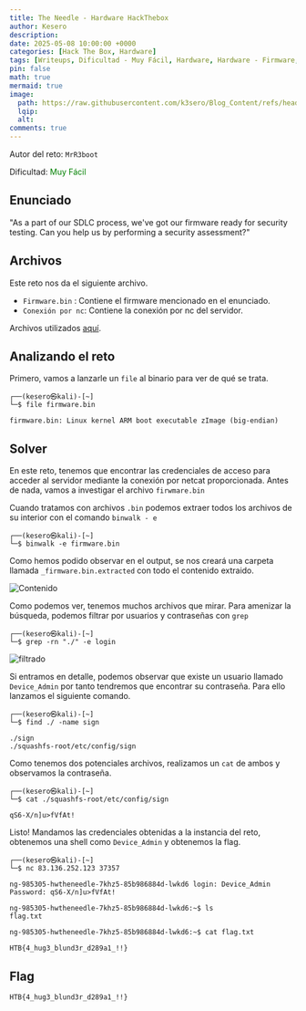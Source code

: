```yaml
---
title: The Needle - Hardware HackThebox
author: Kesero
description: 
date: 2025-05-08 10:00:00 +0000
categories: [Hack The Box, Hardware]
tags: [Writeups, Dificultad - Muy Fácil, Hardware, Hardware - Firmware, HTB, HTB - Hardware]
pin: false
math: true
mermaid: true
image:
  path: https://raw.githubusercontent.com/k3sero/Blog_Content/refs/heads/main/HackTheBox/assets/Hardware.png
  lqip: 
  alt: 
comments: true
---
```


Autor del reto: `MrR3boot`

Dificultad: <font color=green>Muy Fácil</font>

## Enunciado

"As a part of our SDLC process, we've got our firmware ready for security testing. Can you help us by performing a security assessment?"

## Archivos

Este reto nos da el siguiente archivo.

- `Firmware.bin` : Contiene el firmware mencionado en el enunciado.
- `Conexión por nc`: Contiene la conexión por nc del servidor.

Archivos utilizados [aquí](https://github.com/k3sero/Blog_Content/tree/main/HackTheBox/Hardware/The-needle).

## Analizando el reto

Primero, vamos a lanzarle un `file` al binario para ver de qué se trata.

    ┌──(kesero㉿kali)-[~]
    └─$ file firmware.bin

    firmware.bin: Linux kernel ARM boot executable zImage (big-endian)

## Solver

En este reto, tenemos que encontrar las credenciales de acceso para acceder al servidor mediante la conexión por netcat proporcionada. Antes de nada, vamos a investigar el archivo `firwmare.bin`

Cuando tratamos con archivos `.bin` podemos extraer todos los archivos de su interior con el comando `binwalk - e`

    ┌──(kesero㉿kali)-[~]
    └─$ binwalk -e firmware.bin

Como hemos podido observar en el output, se nos creará una carpeta llamada `_firmware.bin.extracted` con todo el contenido extraido.

![Contenido](https://marcocampione.com/posts/202304-write-up-the-needle-htb/images/inside_folder.png)

Como podemos ver, tenemos muchos archivos que mirar. Para amenizar la búsqueda, podemos filtrar por usuarios y contraseñas con `grep`

    ┌──(kesero㉿kali)-[~]
    └─$ grep -rn "./" -e login

![filtrado](https://marcocampione.com/posts/202304-write-up-the-needle-htb/images/grep.png)

Si entramos en detalle, podemos observar que existe un usuario llamado `Device_Admin` por tanto tendremos que encontrar su contraseña. Para ello lanzamos el siguiente comando.

    ┌──(kesero㉿kali)-[~]
    └─$ find ./ -name sign

    ./sign
    ./squashfs-root/etc/config/sign

Como tenemos dos potenciales archivos, realizamos un `cat` de ambos y observamos la contraseña.

    ┌──(kesero㉿kali)-[~]
    └─$ cat ./squashfs-root/etc/config/sign

    qS6-X/n]u>fVfAt!

Listo! Mandamos las credenciales obtenidas a la instancia del reto, obtenemos una shell como `Device_Admin` y obtenemos la flag.

    ┌──(kesero㉿kali)-[~]
    └─$ nc 83.136.252.123 37357

    ng-985305-hwtheneedle-7khz5-85b986884d-lwkd6 login: Device_Admin
    Password: qS6-X/n]u>fVfAt!

    ng-985305-hwtheneedle-7khz5-85b986884d-lwkd6:~$ ls       
    flag.txt

    ng-985305-hwtheneedle-7khz5-85b986884d-lwkd6:~$ cat flag.txt

    HTB{4_hug3_blund3r_d289a1_!!}

## Flag

`HTB{4_hug3_blund3r_d289a1_!!}`